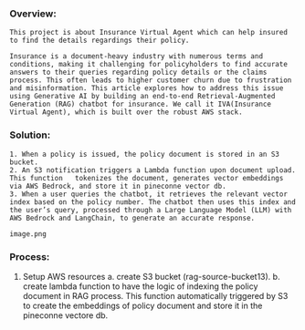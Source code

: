 ### Overview:

    This project is about Insurance Virtual Agent which can help insured to find the details regardings their policy.

    Insurance is a document-heavy industry with numerous terms and conditions, making it challenging for policyholders to find accurate answers to their queries regarding policy details or the claims process. This often leads to higher customer churn due to frustration and misinformation. This article explores how to address this issue using Generative AI by building an end-to-end Retrieval-Augmented Generation (RAG) chatbot for insurance. We call it IVA(Insurance Virtual Agent), which is built over the robust AWS stack.

### Solution:

    1. When a policy is issued, the policy document is stored in an S3 bucket.
    2. An S3 notification triggers a Lambda function upon document upload. This function   tokenizes the document, generates vector embeddings via AWS Bedrock, and store it in pineconne vector db.
    3. When a user queries the chatbot, it retrieves the relevant vector index based on the policy number. The chatbot then uses this index and the user’s query, processed through a Large Language Model (LLM) with AWS Bedrock and LangChain, to generate an accurate response.

    image.png

### Process:

1. Setup AWS resources
    a. create S3 bucket (rag-source-bucket13).
    b. create lambda function to have the logic of indexing the policy document in RAG process. This function automatically triggered by S3 to create the embeddings of policy document and store it in the pineconne vectore db.

